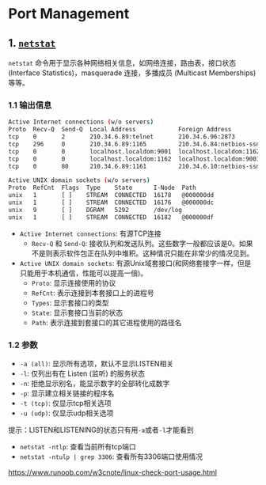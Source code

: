 # Port Management

## 1. [`netstat`](https://www.cnblogs.com/ggjucheng/archive/2012/01/08/2316661.HTML)
`netstat` 命令用于显示各种网络相关信息，如网络连接，路由表，接口状态 (Interface Statistics)，masquerade 连接，多播成员 (Multicast Memberships) 等等。

### 1.1 输出信息
```sh
Active Internet connections (w/o servers)
Proto  Recv-Q  Send-Q  Local Address            Foreign Address          State
tcp    0       2       210.34.6.89:telnet       210.34.6.96:2873         ESTABLISHED
tcp    296     0       210.34.6.89:1165         210.34.6.84:netbios-ssn  ESTABLISHED
tcp    0       0       localhost.localdom:9001  localhost.localdom:1162  ESTABLISHED
tcp    0       0       localhost.localdom:1162  localhost.localdom:9001  ESTABLISHED
tcp    0       80      210.34.6.89:1161         210.34.6.10:netbios-ssn  CLOSE

Active UNIX domain sockets (w/o servers)
Proto  RefCnt  Flags  Type    State      I-Node  Path
unix   1       [ ]    STREAM  CONNECTED  16178   @000000dd
unix   1       [ ]    STREAM  CONNECTED  16176   @000000dc
unix   9       [ ]    DGRAM   5292       /dev/log
unix   1       [ ]    STREAM  CONNECTED  16182   @000000df
```

- `Active Internet connections`: 有源TCP连接
	- `Recv-Q` 和 `Send-Q`: 接收队列和发送队列。这些数字一般都应该是0。如果不是则表示软件包正在队列中堆积。这种情况只能在非常少的情况见到。
- `Active UNIX domain sockets`: 有源Unix域套接口(和网络套接字一样，但是只能用于本机通信，性能可以提高一倍)。  
	- `Proto`: 显示连接使用的协议
	- `RefCnt`: 表示连接到本套接口上的进程号
	- `Types`: 显示套接口的类型
	- `State`: 显示套接口当前的状态
	- `Path`: 表示连接到套接口的其它进程使用的路径名

### 1.2 参数
- `-a (all)`: 显示所有选项，默认不显示LISTEN相关  
- `-l`: 仅列出有在 Listen (监听) 的服务状态
- `-n`: 拒绝显示别名，能显示数字的全部转化成数字
- `-p`: 显示建立相关链接的程序名   
- `-t (tcp)`: 仅显示tcp相关选项  
- `-u (udp)`: 仅显示udp相关选项  

提示：LISTEN和LISTENING的状态只有用`-a`或者`-l`才能看到

* `netstat -ntlp`: 查看当前所有tcp端口 
* `netstat -ntulp | grep 3306`:  查看所有3306端口使用情况

https://www.runoob.com/w3cnote/linux-check-port-usage.html

<!--stackedit_data:
eyJoaXN0b3J5IjpbLTE4NzUwODEyNV19
-->